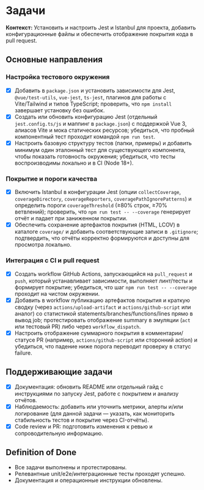 <!-- SAVE_AS: spec/features/tests/tasks.md -->

# Задачи

**Контекст:** Установить и настроить Jest и Istanbul для проекта, добавить конфигурационные файлы и обеспечить отображение покрытия кода в pull request.

## Основные направления

### Настройка тестового окружения

- [x] Добавить в `package.json` и установить зависимости для Jest, `@vue/test-utils`, `vue-jest`, `ts-jest`, плагинов для работы с Vite/Tailwind и типов TypeScript; проверить, что `npm install` завершает установку без ошибок.
- [x] Создать или обновить конфигурацию Jest (отдельный `jest.config.ts/js` и маппинг в `package.json`) с поддержкой Vue 3, алиасов Vite и мока статических ресурсов; убедиться, что пробный компонентный тест проходит командой `npm run test`.
- [x] Настроить базовую структуру тестов (папки, примеры) и добавить минимум один эталонный тест для существующего компонента, чтобы показать готовность окружения; убедиться, что тесты воспроизводимы локально и в CI (Node 18+).

### Покрытие и пороги качества

- [x] Включить Istanbul в конфигурации Jest (опции `collectCoverage`, `coverageDirectory`, `coverageReporters`, `coveragePathIgnorePatterns`) и определить пороги `coverageThreshold` (≥80% строк, ≥70% ветвлений); проверить, что `npm run test -- --coverage` генерирует отчёт и падает при заниженном покрытии.
- [x] Обеспечить сохранение артефактов покрытия (HTML, LCOV) в каталоге `coverage/` и добавить соответствующие записи в `.gitignore`; подтвердить, что отчёты корректно формируются и доступны для просмотра локально.

### Интеграция с CI и pull request

- [x] Создать workflow GitHub Actions, запускающийся на `pull_request` и `push`, который устанавливает зависимости, выполняет линт/тесты и формирует покрытие; убедиться, что шаг `npm run test -- --coverage` проходит на чистом окружении.
- [x] Добавить в workflow публикацию артефактов покрытия и краткую сводку (через `actions/upload-artifact` и `actions/github-script` или аналог) со статистикой statements/branches/functions/lines прямо в вывод job; протестировать отображение summary в эмуляции (`act` или тестовый PR) либо через `workflow_dispatch`.
- [x] Настроить отображение суммарного покрытия в комментарии/статусе PR (например, `actions/github-script` или сторонний action) и убедиться, что падение ниже порога переводит проверку в статус failure.

## Поддерживающие задачи

- [x] Документация: обновить README или отдельный гайд с инструкциями по запуску Jest, работе с покрытием и анализу отчётов.
- [x] Наблюдаемость: добавить или уточнить метрики, алерты и/или логирование (для данной задачи — указать, как мониторить стабильность тестов и покрытие через CI-отчёты).
- [x] Code review и PR: подготовить изменения к ревью и сопроводительную информацию.

## Definition of Done

- Все задачи выполнены и протестированы.
- Релевантные unit/e2e/интеграционные тесты проходят успешно.
- Документация и операционные инструкции обновлены.
